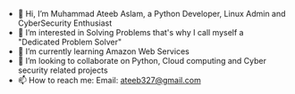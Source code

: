 - 👋 Hi, I’m Muhammad Ateeb Aslam, a Python Developer, Linux Admin and CyberSecurity Enthusiast
- 👀 I’m interested in Solving Problems that's why I call myself a "Dedicated Problem Solver" 
- 🌱 I’m currently learning Amazon Web Services
- 💞️ I’m looking to collaborate on Python, Cloud computing and Cyber security related projects
- 📫 How to reach me: Email: ateeb327@gmail.com

<!---
ateeb327/ateeb327 is a ✨ special ✨ repository because its `README.md` (this file) appears on your GitHub profile.
You can click the Preview link to take a look at your changes.
--->
